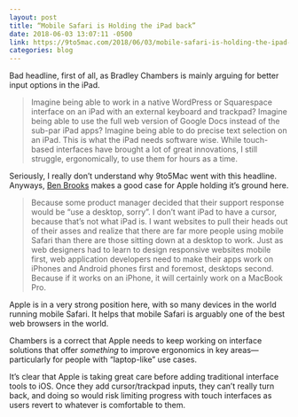 ```yaml
---
layout: post
title: “Mobile Safari is Holding the iPad back”
date: 2018-06-03 13:07:11 -0500
link: https://9to5mac.com/2018/06/03/mobile-safari-is-holding-the-ipad-back/
categories: blog
---
```

Bad headline, first of all, as Bradley Chambers is mainly arguing for better input options in the iPad.

>Imagine being able to work in a native WordPress or Squarespace interface on an iPad with an external keyboard and trackpad? Imagine being able to use the full web version of Google Docs instead of the sub-par iPad apps? Imagine being able to do precise text selection on an iPad. This is what the iPad needs software wise. While touch-based interfaces have brought a lot of great innovations, I still struggle, ergonomically, to use them for hours as a time.

Seriously, I really don’t understand why 9to5Mac went with this headline. Anyways, [Ben Brooks](https://brooksreview.net/2018/06/mobile-safari-is-holding-the-ipad-back/) makes a good case for Apple holding it’s ground here.

>Because some product manager decided that their support response would be “use a desktop, sorry”. I don’t want iPad to have a cursor, because that’s not what iPad is. I want websites to pull their heads out of their asses and realize that there are far more people using mobile Safari than there are those sitting down at a desktop to work. Just as web designers had to learn to design responsive websites mobile first, web application developers need to make their apps work on iPhones and Android phones first and foremost, desktops second. Because if it works on an iPhone, it will certainly work on a MacBook Pro.

Apple is in a very strong position here, with so many devices in the world running mobile Safari. It helps that mobile Safari is arguably one of the best web browsers in the world.

Chambers is a correct that Apple needs to keep working on interface solutions that offer *something* to improve ergonomics in key areas—particularly for people with “laptop-like” use cases.

It’s clear that Apple is taking great care before adding traditional interface tools to iOS. Once they add cursor/trackpad inputs, they can’t really turn back, and doing so would risk limiting progress with touch interfaces as users revert to whatever is comfortable to them.
